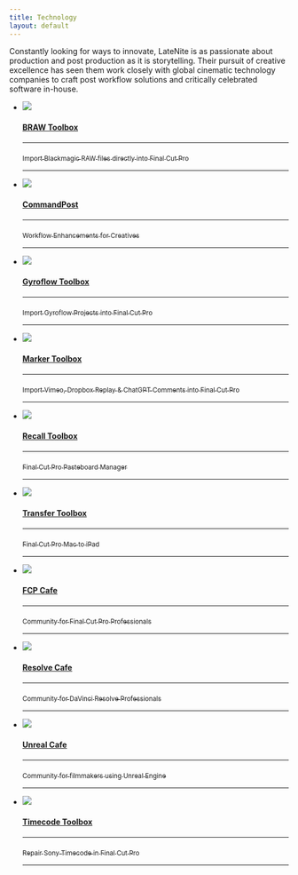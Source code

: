 ```yaml
---
title: Technology
layout: default
---
```


<section>
    <article>
      <p class="header-text">Constantly looking for ways to innovate, <span class="latenite">LateNite</span> is as passionate about production 
        and post production as it is storytelling. Their pursuit of creative excellence 
        has seen them work closely with global cinematic technology companies to craft post 
        workflow solutions and critically celebrated software in-house.</p>
      <ul class="projectlist-nofilter">
        <!--Manual Loop Project Entry-->
        <li><a href="https://brawtoolbox.io/" target="_blank"><img src="../img/tech/braw-toolbox.jpg">
          <h4>BRAW Toolbox</h4>
          <hr><sub>Import Blackmagic RAW files directly into Final Cut Pro</sub>
          <hr></a>
        </li>
        <li><a href="https://commandpost.io/" target="_blank"><img
              src="../img/tech/commandpost.jpg">
            <h4>CommandPost</h4>
            <hr><sub>Workflow Enhancements for Creatives</sub>
            <hr>
          </a></li>
        <li><a href="https://gyroflowtoolbox.io/" target="_blank"><img src="../img/tech/gyroflow-toolbox.jpg">
          <h4>Gyroflow Toolbox</h4>
          <hr><sub>Import Gyroflow Projects into Final Cut Pro</sub>
          <hr></a>
        </li>
        <li><a href="https://markertoolbox.io/" target="_blank"><img src="../img/tech/marker-toolbox.jpg">
          <h4>Marker Toolbox</h4>
          <hr><sub>Import Vimeo, Dropbox Replay & ChatGPT Comments into Final Cut Pro</sub>
          <hr></a>
        </li>
        <li><a href="https://recalltoolbox.io/" target="_blank"><img src="../img/tech/recall-toolbox.jpg">
          <h4>Recall Toolbox</h4>
          <hr><sub>Final Cut Pro Pasteboard Manager</sub>
          <hr></a>
        </li>
        <li><a href="https://transfertoolbox.io/" target="_blank"><img src="../img/tech/transfer-toolbox.jpg">
          <h4>Transfer Toolbox</h4>
          <hr><sub>Final Cut Pro Mac to iPad</sub>
          <hr></a>
        </li>
        <li><a href="https://fcp.cafe/" target="_blank"><img src="../img/tech/fcp-cafe.jpg">
          <h4>FCP Cafe</h4>
          <hr><sub>Community for Final Cut Pro Professionals</sub>
          <hr></a>
        </li>
        <li><a href="https://resolve.cafe/" target="_blank"><img src="../img/tech/resolve-cafe.jpg">
          <h4>Resolve Cafe</h4>
          <hr><sub>Community for DaVinci Resolve Professionals</sub>
          <hr></a>
        </li>
        <li><a href="https://unreal.cafe/" target="_blank"><img src="../img/tech/unreal-cafe.png">
          <h4>Unreal Cafe</h4>
          <hr><sub>Community for filmmakers using Unreal Engine</sub>
          <hr></a>
        </li>
        <li><a href="https://timecodetoolbox.io/" target="_blank"><img src="../img/tech/timecode-repair-toolbox.png">
          <h4>Timecode Toolbox</h4>
          <hr><sub>Repair Sony Timecode in Final Cut Pro</sub>
          <hr></a>
        </li>
      </ul>
    </article>
  </section>